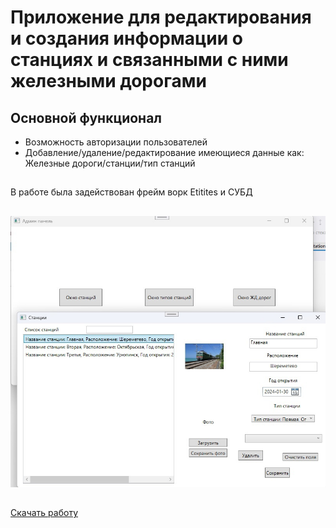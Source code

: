 # Приложение для редактирования и создания информации о станциях и связанными с ними железными дорогами

## Основной функционал
- Возможность авторизации пользователей
- Добавление/удаление/редактирование имеющиеся данные как: Железные дороги/станции/тип станций
##
В работе была задействован фрейм ворк Etitites и СУБД
##
![](https://github.com/TimurTantave/Rails/blob/main/vE8obx8uQzE.jpg?raw=true)
##
[Скачать работу](https://github.com/TimurTantave/Zoo/raw/main/YP24_log.rar)
